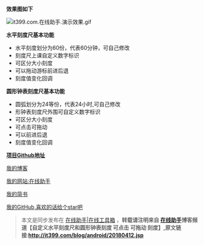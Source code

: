**效果图如下**

![it399.com.在线助手.演示效果.gif](https://upload-images.jianshu.io/upload_images/2704327-4434c21d65839315.gif?imageMogr2/auto-orient/strip)


**水平刻度尺基本功能**
* 水平刻度划分为60份，代表60分钟，可自己修改
* 刻度尺上课自定义数字标识
* 可区分大小刻度
* 可以拖动游标前进后退
* 刻度值变化回调

**圆形钟表刻度尺基本功能**
* 圆弧划分为24等份，代表24小时,可自己修改
* 形钟表刻度尺外围可自定义数字标识
* 可区分大小刻度
* 可点击可拖动
* 可以前进后退
* 刻度值变化回调

**[项目Github地址](https://github.com/chenshouyin/HorizontalAndCircleTimeView)**

[我的博客](http://blog.csdn.net/e_inch_photo)

[我的网站:在线助手](http://www.it399.com/)

[我的简书](http://www.jianshu.com/u/303ec9abdc08)

[我的GitHub,喜欢的话给个star吧](https://github.com/chenshouyin)

> 本文是同步发布在 [在线助手|在线工具箱](http://www.it399.com/) ，**转载请注明来自 [在线助手](http://www.it399.com/)博客频道【自定义水平刻度尺和圆形钟表刻度 可点击 可拖动 刻度】,原文链接**:**http://it399.com/blog/android/20180412.jsp**
